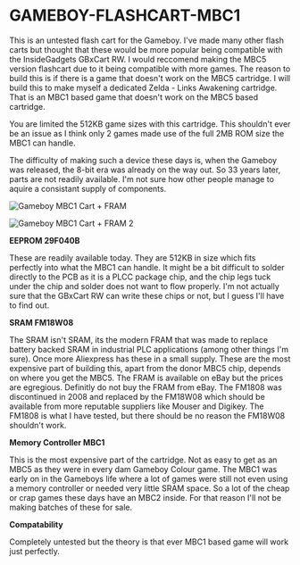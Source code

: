 # GAMEBOY-FLASHCART-MBC1

This is an untested flash cart for the Gameboy. I've made many other flash carts but thought that these would be more popular being compatible with the InsideGadgets GBxCart RW.
I would reccomend making the MBC5 version flashcart due to it being compatible with more games. The reason to build this is if there is a game that doesn't work on the MBC5 cartridge.
I will build this to make myself a dedicated Zelda - Links Awakening cartridge. That is an MBC1 based game that doesn't work on the MBC5 based cartridge.

You are limited the 512KB game sizes with this cartridge. This shouldn't ever be an issue as I think only 2 games made use of the full 2MB ROM size the MBC1 can handle.

The difficulty of making such a device these days is, when the Gameboy was released, the 8-bit era was already on the way out. So 33 years later, parts are not readily available. I'm not sure how other people manage to aquire a consistant supply of components.

![Gameboy MBC1 Cart + FRAM](https://user-images.githubusercontent.com/65309612/159166206-e805b48b-a37f-4045-ac42-eaf347163782.jpg)

![Gameboy MBC1 Cart + FRAM 2](https://user-images.githubusercontent.com/65309612/159166205-cb88fab6-66ef-4fcd-83d7-5b36aa37ef67.jpg)

**EEPROM 29F040B**

These are readily available today. They are 512KB in size which fits perfectly into what the MBC1 can handle. It might be a bit difficult to solder directly to the PCB as it is a PLCC package chip,
and the chip legs tuck under the chip and solder does not want to flow properly. I'm not actually sure that the GBxCart RW can write these chips or not, but I guess I'll have to find out.

**SRAM FM18W08**

The SRAM isn't SRAM, its the modern FRAM that was made to replace battery backed SRAM in industrial PLC applications (among other things I'm sure). Once more Aliexpress has these in a small supply. 
These are the most expensive part of building this, apart from the donor MBC5 chip, depends on where you get the MBC5. 
The FRAM is available on eBay but the prices are egregious. Definitly do not buy the FRAM from eBay. 
The FM1808 was discontinued in 2008 and replaced by the FM18W08 which should be available from more reputable suppliers like Mouser and Digikey. 
The FM1808 is what I have tested, but there should be no reason the FM18W08 shouldn't work.

**Memory Controller MBC1**

This is the most expensive part of the cartridge. Not as easy to get as an MBC5 as they were in every dam Gameboy Colour game. The MBC1 was early on in the Gameboys life where a lot 
of games were still not even using a memory controller or needed very little SRAM space. So a lot of the cheap or crap games these days have an MBC2 inside. For that reason I'll not be making batches of these for sale.

**Compatability**

Completely untested but the theory is that ever MBC1 based game will work just perfectly.
